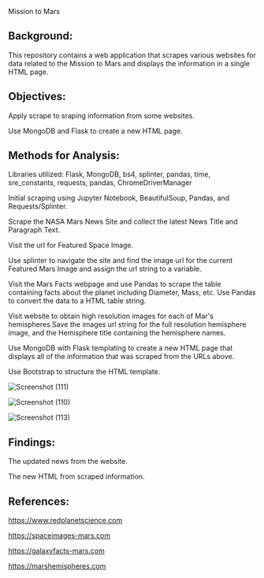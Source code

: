 Mission to Mars
## Background:

This repository contains a web application that scrapes various websites for data related to the Mission to Mars and displays the information in a single HTML page. 

## Objectives:

Apply scrape to sraping information from some websites.

Use MongoDB and Flask to create a new HTML page.

## Methods for Analysis:

Libraries utilized: Flask, MongoDB, bs4, splinter, pandas, time, sre_constants, requests, pandas, ChromeDriverManager

Initial scraping using Jupyter Notebook, BeautifulSoup, Pandas, and Requests/Splinter.

Scrape the NASA Mars News Site and collect the latest News Title and Paragraph Text. 

Visit the url for Featured Space Image.

Use splinter to navigate the site and find the image url for the current Featured Mars Image and assign the url string to a variable.

Visit the Mars Facts webpage and use Pandas to scrape the table containing facts about the planet including Diameter, Mass, etc. Use Pandas to convert the data to a HTML table string.

Visit website to obtain high resolution images for each of Mar's hemispheres.Save the images url string for the full resolution hemisphere image, and the Hemisphere title containing the hemisphere names.

Use MongoDB with Flask templating to create a new HTML page that displays all of the information that was scraped from the URLs above.

Use Bootstrap to structure the HTML template.


![Screenshot (111)](https://user-images.githubusercontent.com/100891182/182627509-506e145e-f887-41ea-82a5-7cc5c482ee1d.png)


![Screenshot (110)](https://user-images.githubusercontent.com/100891182/182627479-35a5317e-b895-4746-a580-14b6b40f5256.png)


![Screenshot (113)](https://user-images.githubusercontent.com/100891182/182627424-8d532609-b9f6-42ae-b8ee-f31a0bcec233.png)




## Findings:

The updated news from the website.

The new HTML from scraped information.

## References:

https://www.redplanetscience.com

https://spaceimages-mars.com

https://galaxyfacts-mars.com

https://marshemispheres.com



